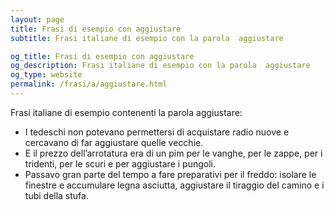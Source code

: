 ```yaml
---
layout: page
title: Frasi di esempio con aggiustare 
subtitle: Frasi italiane di esempio con la parola  aggiustare

og_title: Frasi di esempio con aggiustare 
og_description: Frasi italiane di esempio con la parola  aggiustare
og_type: website
permalink: /frasi/a/aggiustare.html
---
```


Frasi italiane di esempio contenenti la parola aggiustare:


- I tedeschi non potevano permettersi di acquistare radio nuove e cercavano di far aggiustare quelle vecchie.
- E il prezzo dell’arrotatura era di un pim per le vanghe, per le zappe, per i tridenti, per le scuri e per aggiustare i pungoli.
- Passavo gran parte del tempo a fare preparativi per il freddo: isolare le finestre e accumulare legna asciutta, aggiustare il tiraggio del camino e i tubi della stufa.
